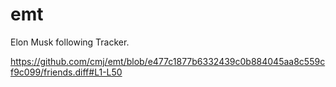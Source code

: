 # emt
Elon Musk following Tracker.

https://github.com/cmj/emt/blob/e477c1877b6332439c0b884045aa8c559cf9c099/friends.diff#L1-L50
